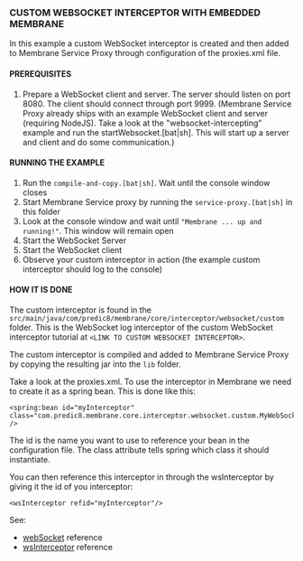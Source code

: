 ### CUSTOM WEBSOCKET INTERCEPTOR WITH EMBEDDED MEMBRANE

In this example a custom WebSocket interceptor is created and then added to Membrane Service Proxy through configuration
of the proxies.xml file.


#### PREREQUISITES

1. Prepare a WebSocket client and server. The server should listen on port 8080. The client should connect through port 9999.
   (Membrane Service Proxy already ships with an example WebSocket client and server (requiring NodeJS). Take a look at
   the "websocket-intercepting" example and run the startWebsocket.[bat|sh]. This will start up a server and client and
   do some communication.)

   
#### RUNNING THE EXAMPLE

1. Run the `compile-and-copy.[bat|sh]`. Wait until the console window closes
2. Start Membrane Service proxy by running the `service-proxy.[bat|sh]` in this folder
3. Look at the console window and wait until `"Membrane ... up and running!"`. This window will remain open
4. Start the WebSocket Server
5. Start the WebSocket client
6. Observe your custom interceptor in action (the example custom interceptor should log to the console)


#### HOW IT IS DONE

The custom interceptor is found in the  `src/main/java/com/predic8/membrane/core/interceptor/websocket/custom` folder. This
is the WebSocket log interceptor of the custom WebSocket interceptor tutorial at `<LINK TO CUSTOM WEBSOCKET INTERCEPTOR>`.

The custom interceptor is compiled and added to Membrane Service Proxy by copying the resulting jar into the `lib` folder.

Take a look at the proxies.xml. To use the interceptor in Membrane we need to create it as a spring bean. This is done like this:
```
<spring:bean id="myInterceptor" class="com.predic8.membrane.core.interceptor.websocket.custom.MyWebSocketLogInterceptor" />
```

The id is the name you want to use to reference your bean in the configuration file. The class attribute tells spring
which class it should instantiate.

You can then reference this interceptor in through the wsInterceptor by giving it the id of you interceptor:

```
<wsInterceptor refid="myInterceptor"/>
```

See:
- [webSocket](https://membrane-soa.org/api-gateway-doc/current/configuration/reference/webSocket.htm) reference
- [wsInterceptor](https://membrane-soa.org/api-gateway-doc/current/configuration/reference/wsInterceptor.htm) reference